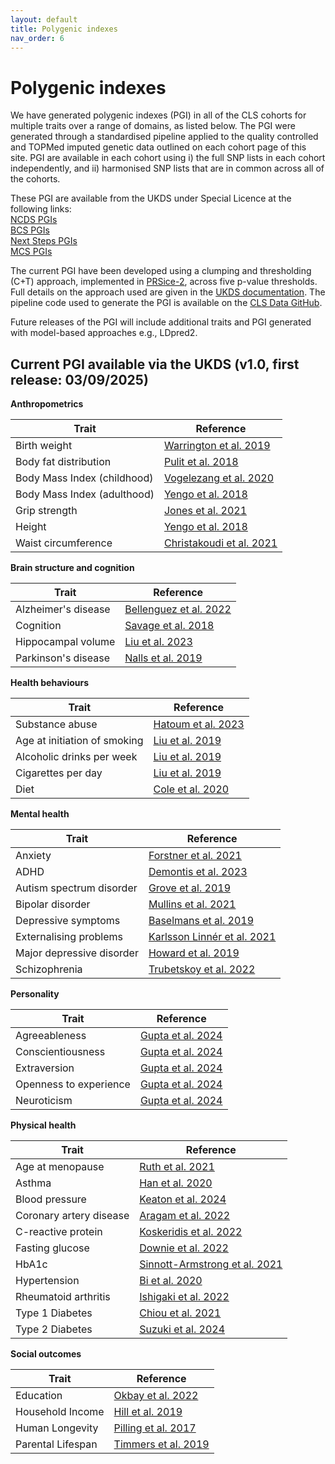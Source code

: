 ```yaml
---
layout: default
title: Polygenic indexes
nav_order: 6
---
```


# **Polygenic indexes** 

We have generated polygenic indexes (PGI) in all of the CLS cohorts for multiple traits over a range of domains, as listed below. The PGI were generated through a standardised pipeline applied to the quality controlled and TOPMed imputed genetic data outlined on each cohort page of this site. PGI are available in each cohort using i) the full SNP lists in each cohort independently, and ii) harmonised SNP lists that are in common across all of the cohorts. 

These PGI are available from the UKDS under Special Licence at the following links:  
[NCDS PGIs](https://beta.ukdataservice.ac.uk/datacatalogue/studies/study?id=9440)  
[BCS PGIs](https://beta.ukdataservice.ac.uk/datacatalogue/studies/study?id=9439)  
[Next Steps PGIs](https://beta.ukdataservice.ac.uk/datacatalogue/studies/study?id=9438)  
[MCS PGIs](https://beta.ukdataservice.ac.uk/datacatalogue/studies/study?id=9437)  

The current PGI have been developed using a clumping and thresholding (C+T) approach, implemented in [PRSice-2](https://choishingwan.github.io/PRSice/), across five p-value thresholds. Full details on the approach used are given in the [UKDS documentation](https://doc.ukdataservice.ac.uk/doc/9440/mrdoc/pdf/ukds_user_guide_cls_pgis.pdf). The pipeline code used to generate the PGI is available on the [CLS Data GitHub](https://github.com/CLS-Data/CLS_PGI_repository).

Future releases of the PGI will include additional traits and PGI generated with model-based approaches e.g., LDpred2.  


## Current PGI available via the UKDS (v1.0, first release: 03/09/2025)
**Anthropometrics**

| Trait | Reference |
|-------|-----------|
| Birth weight | [Warrington et al. 2019](https://www.nature.com/articles/s41588-019-0403-1) |
| Body fat distribution | [Pulit et al. 2018](https://academic.oup.com/hmg/article/28/1/166/5098227) |
| Body Mass Index (childhood) | [Vogelezang et al. 2020](https://journals.plos.org/plosgenetics/article?id=10.1371/journal.pgen.1008718) |
| Body Mass Index (adulthood) | [Yengo et al. 2018](https://academic.oup.com/hmg/article/27/20/3641/5067845) |
| Grip strength | [Jones et al. 2021](https://www.nature.com/articles/s41467-021-20918-w) |
| Height | [Yengo et al. 2018](https://academic.oup.com/hmg/article/27/20/3641/5067845) |
| Waist circumference | [Christakoudi et al. 2021](https://www.nature.com/articles/s41598-021-89176-6) |

**Brain structure and cognition**

| Trait | Reference |
|-------|-----------|
| Alzheimer's disease | [Bellenguez et al. 2022](https://www.nature.com/articles/s41588-022-01024-z) |
| Cognition | [Savage et al. 2018](https://www.nature.com/articles/s41588-018-0152-6) |
| Hippocampal volume | [Liu et al. 2023](https://www.nature.com/articles/s41588-023-01425-8) |
| Parkinson's disease | [Nalls et al. 2019](https://www.thelancet.com/journals/laneur/article/PIIS1474-4422(19)30320-5) |

**Health behaviours**

| Trait | Reference |
|-------|-----------|
| Substance abuse | [Hatoum et al. 2023](https://www.nature.com/articles/s44220-023-00034-y) |
| Age at initiation of smoking | [Liu et al. 2019](https://www.nature.com/articles/s41588-018-0307-5) |
| Alcoholic drinks per week | [Liu et al. 2019](https://www.nature.com/articles/s41588-018-0307-5) |
| Cigarettes per day | [Liu et al. 2019](https://www.nature.com/articles/s41588-018-0307-5) |
| Diet | [Cole et al. 2020](https://www.nature.com/articles/s41467-020-15193-0) |

**Mental health**

| Trait | Reference |
|-------|-----------|
| Anxiety | [Forstner et al. 2021](https://www.nature.com/articles/s41380-019-0590-2) |
| ADHD | [Demontis et al. 2023](https://www.nature.com/articles/s41588-022-01285-8) |
| Autism spectrum disorder | [Grove et al. 2019](https://www.nature.com/articles/s41588-019-0344-8) |
| Bipolar disorder | [Mullins et al. 2021](https://www.nature.com/articles/s41588-021-00857-4) |
| Depressive symptoms | [Baselmans et al. 2019](https://www.nature.com/articles/s41588-018-0320-8) |
| Externalising problems | [Karlsson Linnér et al. 2021](https://www.nature.com/articles/s41593-021-00908-3) |
| Major depressive disorder | [Howard et al. 2019](https://www.nature.com/articles/s41593-018-0326-7) |
| Schizophrenia | [Trubetskoy et al. 2022](https://www.nature.com/articles/s41586-022-04434-5) |

**Personality**

| Trait | Reference |
|-------|-----------|
| Agreeableness | [Gupta et al. 2024](https://www.nature.com/articles/s41562-024-01951-3) |
| Conscientiousness | [Gupta et al. 2024](https://www.nature.com/articles/s41562-024-01951-3) |
| Extraversion | [Gupta et al. 2024](https://www.nature.com/articles/s41562-024-01951-3) |
| Openness to experience | [Gupta et al. 2024](https://www.nature.com/articles/s41562-024-01951-3) |
| Neuroticism | [Gupta et al. 2024](https://www.nature.com/articles/s41562-024-01951-3) |

**Physical health**

| Trait | Reference |
|-------|-----------|
| Age at menopause | [Ruth et al. 2021](https://www.nature.com/articles/s41586-021-03779-7) |
| Asthma | [Han et al. 2020](https://www.nature.com/articles/s41467-020-15649-3) |
| Blood pressure | [Keaton et al. 2024](https://www.nature.com/articles/s41588-024-01714-w) |
| Coronary artery disease | [Aragam et al. 2022](https://www.nature.com/articles/s41588-022-01233-6) |
| C-reactive protein | [Koskeridis et al. 2022](https://www.nature.com/articles/s41467-022-34688-6) |
| Fasting glucose | [Downie et al. 2022](https://link.springer.com/article/10.1007/s00125-021-05635-9) |
| HbA1c | [Sinnott-Armstrong et al. 2021](https://www.nature.com/articles/s41588-020-00757-z) |
| Hypertension | [Bi et al. 2020](https://www.cell.com/ajhg/fulltext/S0002-9297(20)30191-9) |
| Rheumatoid arthritis | [Ishigaki et al. 2022](https://www.nature.com/articles/s41588-022-01213-w) |
| Type 1 Diabetes | [Chiou et al. 2021](https://www.nature.com/articles/s41586-021-03552-w) |
| Type 2 Diabetes | [Suzuki et al. 2024](https://www.nature.com/articles/s41586-024-07019-6) |

**Social outcomes**

| Trait | Reference |
|-------|-----------|
| Education | [Okbay et al. 2022](https://www.nature.com/articles/s41588-022-01016-z) |
| Household Income | [Hill et al. 2019](https://www.nature.com/articles/s41467-019-13585-5) |
| Human Longevity | [Pilling et al. 2017](https://www.aging-us.com/article/101334/text) |
| Parental Lifespan | [Timmers et al. 2019](https://elifesciences.org/articles/39856) |

